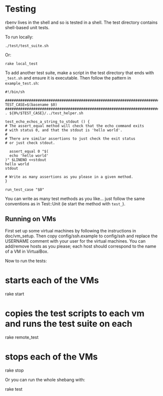 # Testing

rbenv lives in the shell and so is tested in a shell. The test directory
contains shell-based unit tests.

To run locally:

    ./test/test_suite.sh

Or:

    rake local_test

To add another test suite, make a script in the test directory that ends with
`_test.sh` and ensure it is executable. Then follow the pattern in
`example_test.sh`:

    #!/bin/sh

    ########################################################################
    TEST_CASE=$(basename $0)
    ########################################################################
    . ${0%/$TEST_CASE}/../test_helper.sh

    test_echo_echos_a_string_to_stdout () {
    # The assert_equal method will check that the echo command exits
    # with status 0, and that the stdout is 'hello world'.
    #
    # There are similar assertions to just check the exit status
    # or just check stdout.

      assert_equal 0 "$(
      echo 'hello world'
    )" $LINENO <<stdout
    hello world
    stdout

    # Write as many assertions as you please in a given method.
    }

    run_test_case "$0"

You can write as many test methods as you like... just follow the same
conventions as in Test::Unit (ie start the method with `test_`).

## Running on VMs

First set up some virtual machines by following the instructions in
doc/vm_setup. Then copy config/ssh.example to config/ssh and replace the
USERNAME comment with your user for the virtual machines. You can add/remove
hosts as you please; each host should correspond to the name of a VM in
VirtualBox.

Now to run the tests:

  # starts each of the VMs
  rake start
  
  # copies the test scripts to each vm and runs the test suite on each
  rake remote_test
  
  # stops each of the VMs
  rake stop

Or you can run the whole shebang with:

  rake test
